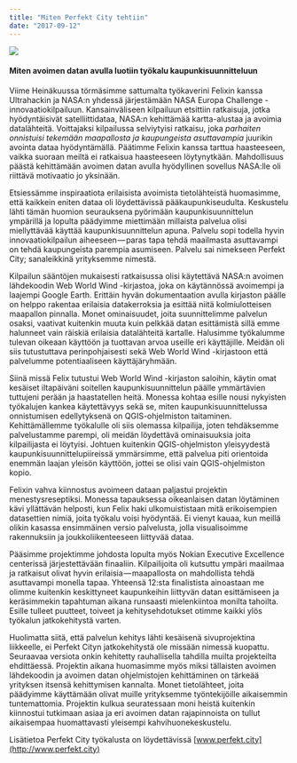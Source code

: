 ```yaml
---
title: "Miten Perfekt City tehtiin"
date: "2017-09-12"
---
```


![](http://www.xn--lhteenlahti-l8a.fi/wp-content/uploads/2018/09/fd63c-12hxdzhjnc5z5olvqbhi_3q.jpeg)

#### Miten avoimen datan avulla luotiin työkalu kaupunkisuunnitteluun

Viime Heinäkuussa törmäsimme sattumalta työkaverini Felixin kanssa Ultrahackin ja NASA:n yhdessä järjestämään NASA Europa Challenge -innovaatiokilpailuun. Kansainväliseen kilpailuun etsittiin ratkaisuja, jotka hyödyntäisivät satelliittidataa, NASA:n kehittämää kartta-alustaa ja avoimia datalähteitä. Voittajaksi kilpailussa selviytyisi ratkaisu, joka _parhaiten onnistuisi tekemään maapallosta ja kaupungeista asuttavampia_ juurikin avointa dataa hyödyntämällä. Päätimme Felixin kanssa tarttua haasteeseen, vaikka suoraan meiltä ei ratkaisua haasteeseen löytynytkään. Mahdollisuus päästä kehittämään avoimen datan avulla hyödyllinen sovellus NASA:lle oli riittävä motivaatio jo yksinään.

Etsiessämme inspiraatiota erilaisista avoimista tietolähteistä huomasimme, että kaikkein eniten dataa oli löydettävissä pääkaupunkiseudulta. Keskustelu lähti tämän huomion seurauksena pyörimään kaupunkisuunnittelun ympärillä ja lopulta päädyimme miettimään millaista palvelua olisi miellyttävää käyttää kaupunkisuunnittelun apuna. Palvelu sopi todella hyvin innovaatiokilpailun aiheeseen — paras tapa tehdä maailmasta asuttavampi on tehdä kaupungeista parempia asumiseen. Palvelu sai nimekseen Perfekt City; sanaleikkinä yrityksemme nimestä.

Kilpailun sääntöjen mukaisesti ratkaisussa olisi käytettävä NASA:n avoimen lähdekoodin Web World Wind -kirjastoa, joka on käytännössä avoimempi ja laajempi Google Earth. Erittäin hyvän dokumentaation avulla kirjaston päälle on helppo rakentaa erilaisia datakerroksia ja esittää niitä kolmiulotteisen maapallon pinnalla. Monet ominaisuudet, joita suunnittelimme palvelun osaksi, vaativat kuitenkin muuta kuin pelkkää datan esittämistä sillä emme halunneet vain räiskiä erilaisia datalähteitä kartalle. Halusimme työkalumme tulevan oikeaan käyttöön ja tuottavan arvoa useille eri käyttäjille. Meidän oli siis tutustuttava perinpohjaisesti sekä Web World Wind -kirjastoon että palvelumme potentiaaliseen käyttäjäryhmään.

Siinä missä Felix tutustui Web World Wind -kirjaston saloihin, käytin omat kesäiset iltapäiväni soitellen kaupunkisuunnittelun päälle ymmärtävien tuttujeni perään ja haastatellen heitä. Monessa kohtaa esille nousi nykyisten työkalujen kankea käytettävyys sekä se, miten kaupunkisuunnittelussa onnistumisen edellytyksenä on QGIS-ohjelmiston taitaminen. Kehittämällemme työkalulle oli siis olemassa kilpailija, joten tehdäksemme palvelustamme parempi, oli meidän löydettävä ominaisuuksia joita kilpailijasta ei löytyisi. Johtuen kuitenkin QGIS-ohjelmiston yleisyydestä kaupunkisuunnittelupiireissä ymmärsimme, että palvelua piti orientoida enemmän laajan yleisön käyttöön, jottei se olisi vain QGIS-ohjelmiston kopio.

Felixin vahva kiinnostus avoimeen dataan paljastui projektin menestysreseptiksi. Monessa tapauksessa oikeanlaisen datan löytäminen kävi yllättävän helposti, kun Felix haki ulkomuististaan mitä erikoisempien datasettien nimiä, joita työkalu voisi hyödyntää. Ei vienyt kauaa, kun meillä olikin kasassa ensimmäinen versio palvelusta, jolla visualisoimme rakennuksiin ja joukkoliikenteeseen liittyvää dataa.

Pääsimme projektimme johdosta lopulta myös Nokian Executive Excellence centerissä järjestettävään finaaliin. Kilpailijoita oli kutsuttu ympäri maailmaa ja ratkaisut olivat hyvin erilaisia — maapallosta on mahdollista tehdä asuttavampi monella tapaa. Yhteensä 12:sta finalistista ainoastaan me olimme kuitenkin keskittyneet kaupunkeihin liittyvän datan esittämiseen ja keräsimmekin tapahtuman aikana runsaasti mielenkiintoa monilta tahoilta. Esille tulleet puutteet, toiveet ja kehitysehdotukset otimme kaikki ylös työkalun jatkokehitystä varten.

Huolimatta siitä, että palvelun kehitys lähti kesäisenä sivuprojektina liikkeelle, ei Perfekt Cityn jatkokehitystä ole missään nimessä kuopattu. Seuraavaa versiota onkin kehitetty rauhallisella tahdilla muilta projekteilta ehdittäessä. Projektin aikana huomasimme myös miksi tällaisten avoimen lähdekoodin ja avoimen datan ohjelmistojen kehittäminen on tärkeää yrityksen itsensä kehittymisen kannalta. Monet tietolähteet, joita päädyimme käyttämään olivat muille yrityksemme työntekijöille aikaisemmin tuntemattomia. Projektin kulkua seuratessaan moni heistä kuitenkin kiinnostui tutkimaan asiaa ja eri avoimen datan rajapinnoista on tullut aikaisempaa huomattavasti yleisempi kahvihuonekeskustelu.

Lisätietoa Perfekt City työkalusta on löydettävissä [www.perfekt.city](http://www.perfekt.city)
